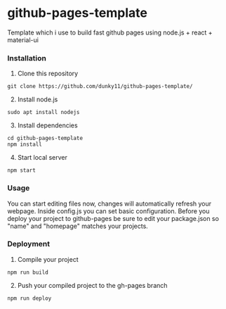 # github-pages-template
Template which i use to build fast github pages using node.js + react + material-ui

### Installation
1. Clone this repository
```console
git clone https://github.com/dunky11/github-pages-template/
```
2. Install node.js
```console
sudo apt install nodejs
```
3. Install dependencies
```console
cd github-pages-template
npm install
```
4. Start local server
```console
npm start
```
### Usage
You can start editing files now, changes will automatically refresh your webpage. Inside config.js you can set basic configuration. Before you deploy your project to github-pages be sure to edit your package.json so "name" and "homepage" matches your projects.

### Deployment
1. Compile your project
```console
npm run build
```
2. Push your compiled project to the gh-pages branch
```console
npm run deploy
```
